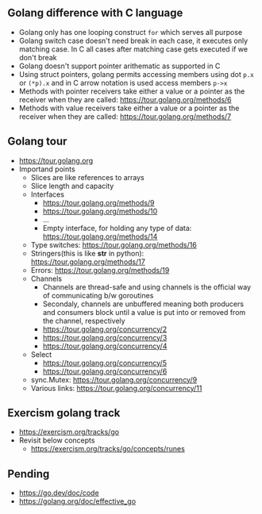 ## Golang difference with C language
- Golang only has one looping construct `for` which serves all purpose
- Golang switch case doesn't need break in each case, it executes only matching case. In C all cases after matching case gets executed if we don't break
- Golang doesn't support pointer arithematic as supported in C
- Using struct pointers, golang permits accessing members using dot `p.x` or `(*p).x` and in C arrow notation is used access members `p->x`
- Methods with pointer receivers take either a value or a pointer as the receiver when they are called: https://tour.golang.org/methods/6
- Methods with value receivers take either a value or a pointer as the receiver when they are called: https://tour.golang.org/methods/7

## Golang tour
- https://tour.golang.org
- Importand points
  - Slices are like references to arrays
  - Slice length and capacity
  - Interfaces
    - https://tour.golang.org/methods/9
    - https://tour.golang.org/methods/10
    - ...
    - Empty interface, for holding any type of data: https://tour.golang.org/methods/14
  - Type switches: https://tour.golang.org/methods/16
  - Stringers(this is like __str__ in python): https://tour.golang.org/methods/17
  - Errors: https://tour.golang.org/methods/19
  - Channels
    - Channels are thread-safe and using channels is the official way of communicating b/w goroutines
    - Secondaly, channels are unbuffered meaning both producers and consumers block until a value is put into or removed from the channel, respectively
    - https://tour.golang.org/concurrency/2
    - https://tour.golang.org/concurrency/3
    - https://tour.golang.org/concurrency/4
  - Select
    - https://tour.golang.org/concurrency/5
    - https://tour.golang.org/concurrency/6
  - sync.Mutex: https://tour.golang.org/concurrency/9
  - Various links: https://tour.golang.org/concurrency/11

## Exercism golang track
- https://exercism.org/tracks/go
- Revisit below concepts
    - https://exercism.org/tracks/go/concepts/runes

## Pending
- https://go.dev/doc/code
- https://golang.org/doc/effective_go

